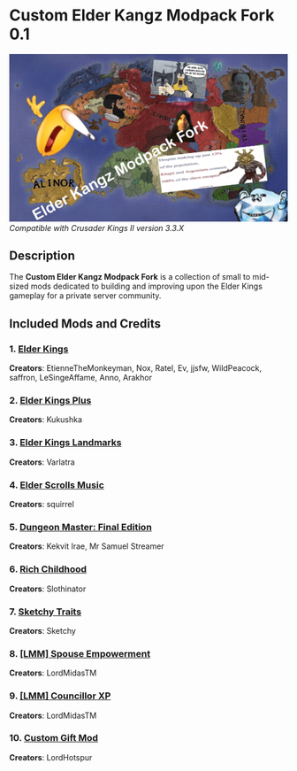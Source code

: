 # Custom Elder Kangz Modpack Fork 0.1

![Custom Elder Kangz Modpack Banner](./EKMPreview0.png)  
*Compatible with Crusader Kings II version 3.3.X*

## Description
The **Custom Elder Kangz Modpack Fork** is a collection of small to mid-sized mods dedicated to building and improving upon the Elder Kings gameplay for a private server community. 

## Included Mods and Credits

### 1. [Elder Kings](https://steamcommunity.com/sharedfiles/filedetails/?id=1429073254)  
**Creators**: EtienneTheMonkeyman, Nox, Ratel, Ev, jjsfw, WildPeacock, saffron, LeSingeAffame, Anno, Arakhor  

### 2. [Elder Kings Plus](https://steamcommunity.com/sharedfiles/filedetails/?id=2871940527)  
**Creators**: Kukushka  

### 3. [Elder Kings Landmarks](https://steamcommunity.com/sharedfiles/filedetails/?id=1799462681)  
**Creators**: Varlatra  

### 4. [Elder Scrolls Music](https://steamcommunity.com/sharedfiles/filedetails/?id=1377671934)  
**Creators**: squirrel  

### 5. [Dungeon Master: Final Edition](https://steamcommunity.com/sharedfiles/filedetails/?id=2202847461)  
**Creators**: Kekvit Irae, Mr Samuel Streamer  

### 6. [Rich Childhood](https://steamcommunity.com/sharedfiles/filedetails/?id=1433127234)  
**Creators**: Slothinator  

### 7. [Sketchy Traits](https://steamcommunity.com/sharedfiles/filedetails/?id=595862503)  
**Creators**: Sketchy  

### 8. [[LMM] Spouse Empowerment](https://steamcommunity.com/sharedfiles/filedetails/?id=2058326015)  
**Creators**: LordMidasTM  

### 9. [[LMM] Councillor XP](https://steamcommunity.com/sharedfiles/filedetails/?id=2024763516)  
**Creators**: LordMidasTM  

### 10. [Custom Gift Mod](https://steamcommunity.com/sharedfiles/filedetails/?id=1748375773)  
**Creators**: LordHotspur  